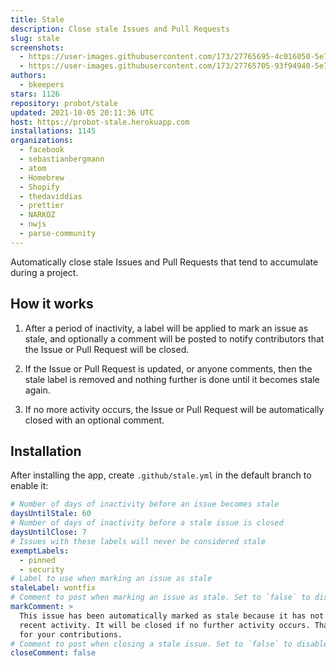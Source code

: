 ```yaml
---
title: Stale
description: Close stale Issues and Pull Requests
slug: stale
screenshots:
  - https://user-images.githubusercontent.com/173/27765695-4c016050-5e7e-11e7-9016-c2f6d8c27da4.png
  - https://user-images.githubusercontent.com/173/27765705-93f94940-5e7e-11e7-8527-3a91bb64ca70.png
authors:
  - bkeepers
stars: 1126
repository: probot/stale
updated: 2021-10-05 20:11:36 UTC
host: https://probot-stale.herokuapp.com
installations: 1145
organizations:
  - facebook
  - sebastianbergmann
  - atom
  - Homebrew
  - Shopify
  - thedaviddias
  - prettier
  - NARKOZ
  - nwjs
  - parse-community
---
```


Automatically close stale Issues and Pull Requests that tend to accumulate during a project.

## How it works

1. After a period of inactivity, a label will be applied to mark an issue as stale, and optionally a comment will be posted to notify contributors that the Issue or Pull Request will be closed.

1. If the Issue or Pull Request is updated, or anyone comments, then the stale label is removed and nothing further is done until it becomes stale again.

1. If no more activity occurs, the Issue or Pull Request will be automatically closed with an optional comment.

## Installation

After installing the app, create `.github/stale.yml` in the default branch to enable it:

```yml
# Number of days of inactivity before an issue becomes stale
daysUntilStale: 60
# Number of days of inactivity before a stale issue is closed
daysUntilClose: 7
# Issues with these labels will never be considered stale
exemptLabels:
  - pinned
  - security
# Label to use when marking an issue as stale
staleLabel: wontfix
# Comment to post when marking an issue as stale. Set to `false` to disable
markComment: >
  This issue has been automatically marked as stale because it has not had
  recent activity. It will be closed if no further activity occurs. Thank you
  for your contributions.
# Comment to post when closing a stale issue. Set to `false` to disable
closeComment: false
```
